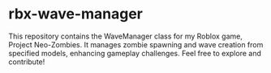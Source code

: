 # rbx-wave-manager
This repository contains the WaveManager class for my Roblox game, Project Neo-Zombies. It manages zombie spawning and wave creation from specified models, enhancing gameplay challenges. Feel free to explore and contribute!
